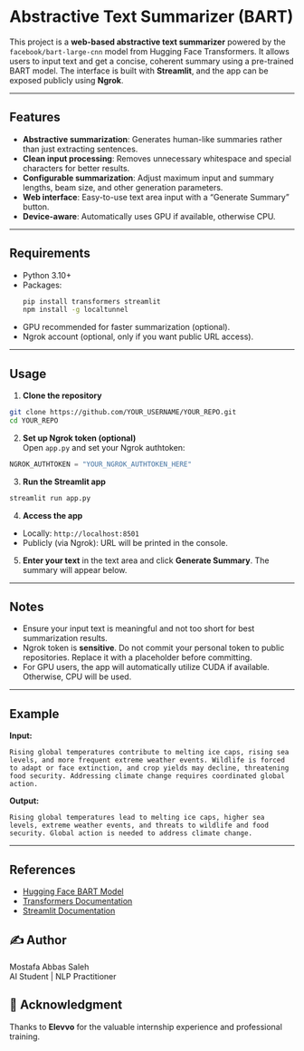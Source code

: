 
# Abstractive Text Summarizer (BART)

This project is a **web-based abstractive text summarizer** powered by the `facebook/bart-large-cnn` model from Hugging Face Transformers. It allows users to input text and get a concise, coherent summary using a pre-trained BART model. The interface is built with **Streamlit**, and the app can be exposed publicly using **Ngrok**.

---

## Features

- **Abstractive summarization**: Generates human-like summaries rather than just extracting sentences.
- **Clean input processing**: Removes unnecessary whitespace and special characters for better results.
- **Configurable summarization**: Adjust maximum input and summary lengths, beam size, and other generation parameters.
- **Web interface**: Easy-to-use text area input with a “Generate Summary” button.
- **Device-aware**: Automatically uses GPU if available, otherwise CPU.

---

## Requirements

- Python 3.10+
- Packages:  
  ```bash
  pip install transformers streamlit
  npm install -g localtunnel
  ```
- GPU recommended for faster summarization (optional).
- Ngrok account (optional, only if you want public URL access).

---

## Usage

1. **Clone the repository**  
```bash
git clone https://github.com/YOUR_USERNAME/YOUR_REPO.git
cd YOUR_REPO
```

2. **Set up Ngrok token (optional)**  
Open `app.py` and set your Ngrok authtoken:  
```python
NGROK_AUTHTOKEN = "YOUR_NGROK_AUTHTOKEN_HERE"
```

3. **Run the Streamlit app**  
```bash
streamlit run app.py
```

4. **Access the app**  
- Locally: `http://localhost:8501`  
- Publicly (via Ngrok): URL will be printed in the console.

5. **Enter your text** in the text area and click **Generate Summary**. The summary will appear below.

---

## Notes

- Ensure your input text is meaningful and not too short for best summarization results.
- Ngrok token is **sensitive**. Do not commit your personal token to public repositories. Replace it with a placeholder before committing.
- For GPU users, the app will automatically utilize CUDA if available. Otherwise, CPU will be used.

---

## Example

**Input:**  
```
Rising global temperatures contribute to melting ice caps, rising sea levels, and more frequent extreme weather events. Wildlife is forced to adapt or face extinction, and crop yields may decline, threatening food security. Addressing climate change requires coordinated global action.
```

**Output:**  
```
Rising global temperatures lead to melting ice caps, higher sea levels, extreme weather events, and threats to wildlife and food security. Global action is needed to address climate change.
```

---

## References

- [Hugging Face BART Model](https://huggingface.co/facebook/bart-large-cnn)
- [Transformers Documentation](https://huggingface.co/docs/transformers)
- [Streamlit Documentation](https://docs.streamlit.io/)

## ✍️ Author  
Mostafa Abbas Saleh  
AI Student | NLP Practitioner

## 🙏 Acknowledgment  
Thanks to **Elevvo** for the valuable internship experience and professional training.


